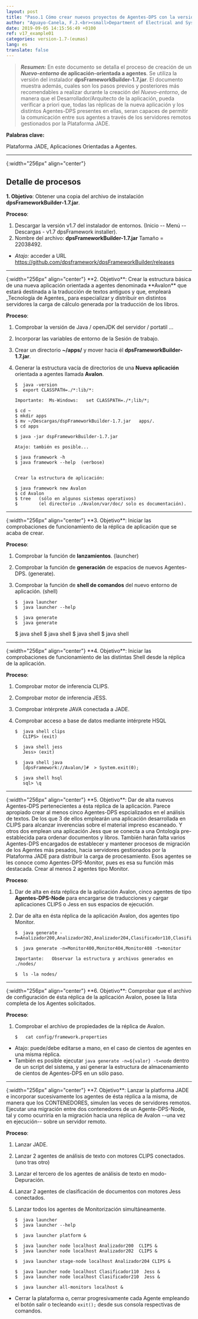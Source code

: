 ```yaml
---
layout: post
title: "Paso.1 Cómo crear nuevos proyectos de Agentes-DPS con la version-1.7"
author: "Aguayo-Canela, F.J.<br><small>Department of Electrical and Systems Engineering and Automation (2012-17)<br>School of Industrial Engineering and Information Technology. <b>University of Leon</b> (SPAIN)</small>"
date: 2019-09-05 14:15:56:49 +0100
ref: v17_example01
categories: version-1.7-(eumas)
lang: es
translate: false
---
```





>  **_Resumen:_** En este documento se detalla el proceso de creación de un **_Nuevo-entorno_ de aplicación-orientada a agentes**. Se utiliza la versión del instalador **dpsFrameworkBuilder-1.7.jar**. El documento muestra además, cuales son los pasos previos y posteriores más recomendables a realizar durante la creación del _Nuevo-entorno_, de manera que el Desarrollador/Arquitecto de la aplicación, pueda verificar a priori que, todas las réplicas de la nueva aplicación y los distintos Agentes-DPS presentes en ellas, seran capaces de permitir la comunicación entre sus agentes a través de los servidores remotos gestionados por la Plataforma JADE.


**Palabras clave:** 

Plataforma JADE, Aplicaciones Orientadas a Agentes.




<hr>{:width="256px" align="center"}
<br>






## Detalle de procesos


**1. Objetivo**: Obtener una copia del archivo de instalación **dpsFrameworkBuilder-1.7.jar**.

**Proceso**:
1.  Descargar la versión v1.7 del instalador de entornos. (Inicio -- Menú -- Descargas - v1.7 dpsFramework installer).
1.  Nombre del archivo: **dpsFrameworkBuilder-1.7.jar** Tamaño = 22038492.


-   _Atajo:_ acceder a URL <https://github.com/dpsframework/dpsFrameworkBuilder/releases>






<hr>{:width="256px" align="center"}
**2. Objetivo**: Crear la estructura básica de una nueva aplicación orientada a agentes denominada **Avalon** que estará destinada a la traducción de textos antiguos y que, empleará _Tecnología de Agentes_ para especializar y distribuir en distintos servidores la carga de cálculo generada por la traducción de los libros.

**Proceso**:
1.  Comprobar la versión de Java / openJDK del servidor / portatil ...
1.  Incorporar las variables de entorno de la Sesión de trabajo.
1.  Crear un directorio **~/apps/** y mover hacia él **dpsFrameworkBuilder-1.7.jar**.
1.  Generar la estructura vacía de directorios de una **Nueva aplicación** orientada a agentes llamada **Avalon**.


        $  java -version
        $  export CLASSPATH=./*:lib/*:

        Importante:  Ms-Windows:   set CLASSPATH=./*;lib/*; 
     
        $ cd ~ 
        $ mkdir apps
        $ mv ~/Descargas/dspFrameworkBuilder-1.7.jar   apps/.
        $ cd apps
     
        $ java -jar dspFrameworkBuilder-1.7.jar

        Atajo: también es posible...
          
        $ java framework -h
        $ java framework --help  (verbose)


        Crear la estructura de aplicación:

        $ java framework new Avalon
        $ cd Avalon
        $ tree   (sólo en algunos sistemas operativos)
        $        (el directorio ./Avalon/var/doc/ solo es documentación).

       


<hr>{:width="256px" align="center"}
**3. Objetivo**: Iniciar las comprobaciones de funcionamiento de la réplica de aplicación que se acaba de crear.

**Proceso**:
1.  Comprobar la función de **lanzamientos**. (launcher)
1.  Comprobar la función de **generación** de espacios de nuevos Agentes-DPS. (generate).
1.  Comprobar la función de **shell de comandos** del nuevo entorno de aplicación. (shell)

        $  java launcher
        $  java launcher --help

        $  java generate
        $  java generate


       $  java shell
       $  java shell
       $  java shell
       $  java shell




<hr>{:width="256px" align="center"}
**4. Objetivo**: Iniciar las comprobaciones de funcionamiento de las distintas Shell desde la réplica de la aplicación.

**Proceso**:
1.  Comprobar motor de inferencia CLIPS.
1.  Comprobar motor de inferencia JESS.
1.  Comprobar intérprete JAVA conectada a JADE.
1.  Comprobar acceso a base de datos mediante intérprete HSQL

        $  java shell clips
           CLIPS> (exit)

        $  java shell jess
           Jess> (exit)

        $  java shell java
           [dpsFramework://Avalon/]#  > System.exit(0);

        $  java shell hsql 
           sql> \q






<hr>{:width="256px" align="center"}
**5. Objetivo**: Dar de alta nuevos Agentes-DPS pertenecientes a ésta réplica de la aplicación. Parece apropiado crear al menos cinco Agentes-DPS espcializados en el análisis de textos. De los que 3 de ellos emplearán una aplicación desarrollada en CLIPS para alcanzar inverencias sobre el material impreso escaneado. Y otros dos emplean una aplicación Jess que se conecta a una Ontología pre-establecida para ordenar documentos y libros. También harán falta varios Agentes-DPS encargados de establecer y mantener procesos de migración de los Agentes más pesados, hacia servidores gestionados por la Plataforma JADE para distribuir la carga de procesamiento. Esos agentes se les conoce como Agentes-DPS-Monitor, pues es esa su función más destacada. Crear al menos 2 agentes tipo Monitor.

**Proceso**:
1.  Dar de alta en ésta réplica de la aplicación Avalon, cinco agentes de tipo **Agentes-DPS-Node** para encargarse de traducciones y cargar aplicaciones CLIPS o Jess en sus espacios de ejecución.
1.  Dar de alta en ésta réplica de la aplicación Avalon, dos agentes tipo Monitor.

        $  java generate -n=Analizador200,Analizador202,Analizador204,Clasificador110,Clasificador210 

        $  java generate -n=Monitor400,Monitor404,Monitor408 -t=monitor

        Importante:   Observar la estructura y archivos generados en ./nodes/

        $  ls -la nodes/





<hr>{:width="256px" align="center"}
**6. Objetivo**: Comprobar que el archivo de configuración de ésta réplica de la aplicación Avalon, posee la lista completa de los Agentes solicitados.

**Proceso**:
1.  Comprobar el archivo de propiedades de la réplica de Avalon.

        $   cat config/framework.properties


-  Atajo: puede/debe editarse a mano, en el caso de cientos de agentes en una misma réplica.
-  También es posible ejecutar `java generate -n=${valor} -t=node` dentro de un script del sistema, y así generar la estructura de almacenamiento de cientos de Agentes-DPS en un sólo paso.

 




<hr>{:width="256px" align="center"}
**7. Objetivo**: Lanzar la platforma JADE e incorporar sucesivamente los agentes de ésta réplica a la misma, de manera que los CONTENEDORES, simulen las veces de servidores remotos. Ejecutar una migración entre dos contenedores de un Agente-DPS-Node, tal y como ocurriría en la migración hacia una réplica de Avalon --una vez en ejecución-- sobre un servidor remoto. 

**Proceso**:
1.  Lanzar JADE.
1.  Lanzar 2 agentes de análisis de texto con motores CLIPS conectados. (uno tras otro)
1.  Lanzar el tercero de los agentes de análisis de texto en modo-Depuración.
1.  Lanzar 2 agentes de clasificación de documentos con motores Jess conectados.
1.  Lanzar todos los agentes de Monitorización simultáneamente.

        $  java launcher
        $  java launcher --help

        $  java launcher platform &

        $  java launcher node localhost Analizador200  CLIPS & 
        $  java launcher node localhost Analizador202  CLIPS & 

        $  java launcher stage-node localhost Analizador204 CLIPS &

        $  java launcher node localhost Clasificador110  Jess & 
        $  java launcher node localhost Clasificador210  Jess & 

        $  java launcher all-monitors localhost &

- Cerrar la plataforma o, cerrar progresivamente cada Agente empleando el botón salir o tecleando `exit();` desde sus consola respectivas de comandos.


 
